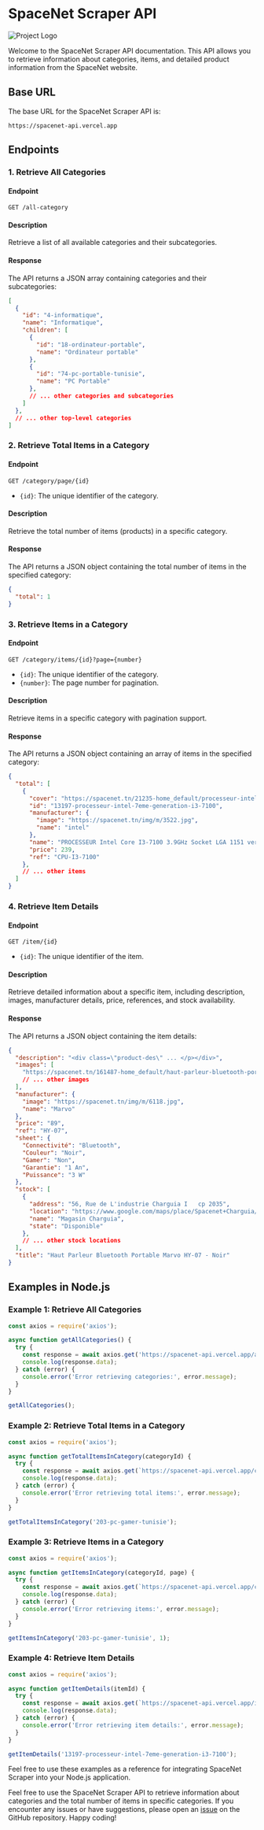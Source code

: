 # SpaceNet Scraper API
![Project Logo](https://github.com/kiraaziz/spacenet-API/blob/main/assets/screen.png)

Welcome to the SpaceNet Scraper API documentation. This API allows you to retrieve information about categories, items, and detailed product information from the SpaceNet website.

## Base URL

The base URL for the SpaceNet Scraper API is:

```plaintext
https://spacenet-api.vercel.app
```

## Endpoints

### 1. Retrieve All Categories

#### Endpoint

```plaintext
GET /all-category
```

#### Description

Retrieve a list of all available categories and their subcategories.

#### Response

The API returns a JSON array containing categories and their subcategories:

```json
[
  {
    "id": "4-informatique",
    "name": "Informatique",
    "children": [
      {
        "id": "18-ordinateur-portable",
        "name": "Ordinateur portable"
      },
      {
        "id": "74-pc-portable-tunisie",
        "name": "PC Portable"
      },
      // ... other categories and subcategories
    ]
  },
  // ... other top-level categories
]
```

### 2. Retrieve Total Items in a Category

#### Endpoint

```plaintext
GET /category/page/{id}
```

- `{id}`: The unique identifier of the category.

#### Description

Retrieve the total number of items (products) in a specific category.

#### Response

The API returns a JSON object containing the total number of items in the specified category:

```json
{
  "total": 1
}
```

### 3. Retrieve Items in a Category

#### Endpoint

```plaintext
GET /category/items/{id}?page={number}
```

- `{id}`: The unique identifier of the category.
- `{number}`: The page number for pagination.

#### Description

Retrieve items in a specific category with pagination support.

#### Response

The API returns a JSON object containing an array of items in the specified category:

```json
{
  "total": [
    {
      "cover": "https://spacenet.tn/21235-home_default/processeur-intel-7eme-generation-i3-7100.jpg",
      "id": "13197-processeur-intel-7eme-generation-i3-7100",
      "manufacturer": {
        "image": "https://spacenet.tn/img/m/3522.jpg",
        "name": "intel"
      },
      "name": "PROCESSEUR Intel Core I3-7100 3.9GHz Socket LGA 1151 version Tray sans ventilateur",
      "price": 239,
      "ref": "CPU-I3-7100"
    },
    // ... other items
  ]
}
```

### 4. Retrieve Item Details

#### Endpoint

```plaintext
GET /item/{id}
```

- `{id}`: The unique identifier of the item.

#### Description

Retrieve detailed information about a specific item, including description, images, manufacturer details, price, references, and stock availability.

#### Response

The API returns a JSON object containing the item details:

```json
{
  "description": "<div class=\"product-des\" ... </p></div>",
  "images": [
    "https://spacenet.tn/161487-home_default/haut-parleur-bluetooth-portable-marvo-hy-07-noir.jpg",
    // ... other images
  ],
  "manufacturer": {
    "image": "https://spacenet.tn/img/m/6118.jpg",
    "name": "Marvo"
  },
  "price": "89",
  "ref": "HY-07",
  "sheet": {
    "Connectivité": "Bluetooth",
    "Couleur": "Noir",
    "Gamer": "Non",
    "Garantie": "1 An",
    "Puissance": "3 W"
  },
  "stock": [
    {
      "address": "56, Rue de L'industrie Charguia I   cp 2035",
      "location": "https://www.google.com/maps/place/Spacenet+Charguia/...",
      "name": "Magasin Charguia",
      "state": "Disponible"
    },
    // ... other stock locations
  ],
  "title": "Haut Parleur Bluetooth Portable Marvo HY-07 - Noir"
}
```

## Examples in Node.js

### Example 1: Retrieve All Categories

```javascript
const axios = require('axios');

async function getAllCategories() {
  try {
    const response = await axios.get('https://spacenet-api.vercel.app/all-category');
    console.log(response.data);
  } catch (error) {
    console.error('Error retrieving categories:', error.message);
  }
}

getAllCategories();
```

### Example 2: Retrieve Total Items in a Category

```javascript
const axios = require('axios');

async function getTotalItemsInCategory(categoryId) {
  try {
    const response = await axios.get(`https://spacenet-api.vercel.app/category/page/${categoryId}`);
    console.log(response.data);
  } catch (error) {
    console.error('Error retrieving total items:', error.message);
  }
}

getTotalItemsInCategory('203-pc-gamer-tunisie');
```

### Example 3: Retrieve Items in a Category

```javascript
const axios = require('axios');

async function getItemsInCategory(categoryId, page) {
  try {
    const response = await axios.get(`https://spacenet-api.vercel.app/category/items/${categoryId}?page=${page}`);
    console.log(response.data);
  } catch (error) {
    console.error('Error retrieving items:', error.message);
  }
}

getItemsInCategory('203-pc-gamer-tunisie', 1);
```

### Example 4: Retrieve Item Details

```javascript
const axios = require('axios');

async function getItemDetails(itemId) {
  try {
    const response = await axios.get(`https://spacenet-api.vercel.app/item/${itemId}`);
    console.log(response.data);
  } catch (error) {
    console.error('Error retrieving item details:', error.message);
  }
}

getItemDetails('13197-processeur-intel-7eme-generation-i3-7100');
```

Feel free to use these examples as a reference for integrating SpaceNet Scraper into your Node.js application.

Feel free to use the SpaceNet Scraper API to retrieve information about categories and the total number of items in specific categories. If you encounter any issues or have suggestions, please open an [issue](https://github.com/kiraaziz/spacenet-API/issues) on the GitHub repository. Happy coding!
